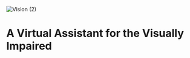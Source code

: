 ![Vision (2)](https://user-images.githubusercontent.com/48095548/171029278-d56ee4b9-70ad-41f1-9208-7e8ed5e9813a.png)

# A Virtual Assistant for the Visually Impaired
